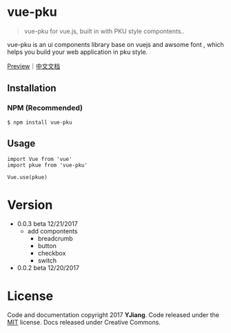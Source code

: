 # vue-pku
> vue-pku for vue.js, built in with PKU style compontents..

vue-pku is an ui components library base on vuejs and awsome font , which helps you build your web application in pku style.

[Preview](http:pkue.jiangyu.me)｜[中文文档](http:pkue.jiangyu.me)

## Installation
### NPM (Recommended)
```
$ npm install vue-pku
```

## Usage
```
import Vue from 'vue'
import pkue from 'vue-pku'

Vue.use(pkue)
```

# Version
- 0.0.3 beta 12/21/2017
    - add compontents
        - breadcrumb
        - button
        - checkbox
        - switch
- 0.0.2 beta 12/20/2017

# License
Code and documentation copyright 2017 **YJiang**. Code released under the [MIT](www.jiangyu.me) license. Docs released under Creative Commons.